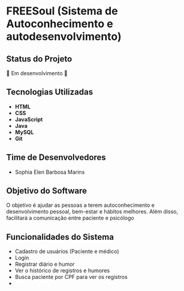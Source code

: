 # FREESoul (Sistema de Autoconhecimento e autodesenvolvimento)

## Status do Projeto
🚧 Em desenvolvimento 🚧

## Tecnologias Utilizadas
- **HTML**
- **CSS**
- **JavaScript**
- **Java**
- **MySQL**
- **Git**

## Time de Desenvolvedores
- Sophia Elen Barbosa Marins

## Objetivo do Software
O objetivo é ajudar as pessoas a terem autoconhecimento e desenvolvimento pessoal, bem-estar e hábitos melhores. Além disso, facilitará a comunicação entre paciente e psicólogo

## Funcionalidades do Sistema
- Cadastro de usuários (Paciente e médico)
- Login
- Registrar diário e humor
- Ver o histórico de registros e humores
- Busca paciente por CPF para ver os registros
- 
